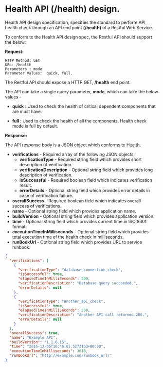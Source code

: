# Health API (/health) design.

Health API design specification, specifies the standard to perform API health check through an API end point **(/health)** of a Restful Web Service.

To conform to the Health API design spec, the Restful API should support the below:

**Request:**

    HTTP Method: GET
    URL: /health
    Parameters : mode
    Parameter Values:  quick, full.

The Restful API should expose a HTTP GET, **/health** end point. 

The API can take a single query parameter, **mode**, which can take the below values - 

* **quick** : Used to check the health of critical dependent components that are must have.

* **full** : Used to check the health of all the components. Health check mode is full by default.

**Response:**

The API response body is a JSON object which conforms to [Health](../Agero.Core.ApiHealth/Models/Health.cs).

* **verifications** - Required array of the following JSON objects:
    * **verificationType** - Required string field which provides short description of verification.
    * **verificationDescription** - Optional string field which provides long description of verification.
    * **isSuccessful** - Required boolean field which indicates verification result.
    * **errorDetails** - Optional string field which provides error details in case of verification failure.
* **overallSuccess** - Required boolean field which indicates overall success of verifications.
* **name** - Optional string field which provides application name.
* **buildVersion** - Optional string field which provides application version.
* **time** - Optional string field which provides current time in ISO 8601 format.
* **executionTimeInMilliseconds** - Optional string field which provides total execution time of the health check in milliseconds.
* **runBookUrl** - Optional string field which provides URL to service runbook.

```json
{
  "verifications": [
    {
      "verificationType": "database_connection_check",
      "isSuccessful": true,
      "elapsedTimeInMilliSeconds": 209,
      "verificationDescription": "Database query succeeded.",
      "errorDetails": null
    },
    {
      "verificationType": "another_api_check",
      "isSuccessful": true,
      "elapsedTimeInMilliSeconds": 200,
      "verificationDescription": "Another API call returned 200.",
      "errorDetails": null
    }
  ],
  "overallSuccess": true,  
  "name": "Example API",  
  "buildVersion": "1.1.6.15",
  "time": "2016-12-05T16:46:05.5273163+00:00",
  "executionTimeInMilliseconds": 3618, 
  "runBookUrl": "http://example.com/runbook_url/"
}
```
